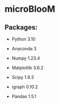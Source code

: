 # microBlooM

## Packages:

- Python 3.10

- Anaconda 3 



- Numpy 1.23.4
- Matplotlib 3.6.2
- Scipy 1.9.3
- igraph 0.10.2
- Pandas 1.5.1
